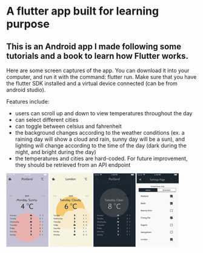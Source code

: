 # A flutter app built for learning purpose
## This is an Android app I made following some tutorials and a book to learn how Flutter works.

Here are some screen captures of the app. You can download it into your computer, and run it with the command: flutter run. Make sure that you have the flutter SDK installed and a virtual device connected (can be from android studio).

Features include:
- users can scroll up and down to view temperatures throughout the day
- can select different cities
- can toggle between celsius and fahrenheit
- the background changes according to the weather conditions (ex. a raining day will show a cloud and rain, sunny day will be a sun), and lighting will change according to the time of the day (dark during the night, and bright during the day)
- the temperatures and cities are hard-coded. For future improvement, they should be retrieved from an API endpoint

<p float="left">
  <img src="demo1.png" width="22%">
  <img src="demo2.png" width="22%">
  <img src="demo3.png" width="22%">
  <img src="demo4.png" width="22%">
</p>

